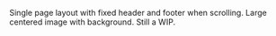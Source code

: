 Single page layout with fixed header and footer when scrolling. Large centered image with background. Still a WIP.

